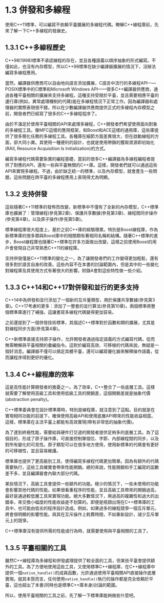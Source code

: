 # 1.3 併發和多線程

使用C++11標準，可以編寫不依賴平臺擴展的多線程代碼。瞭解C++線程庫前，先來了解一下C++多線程的發展史。

## 1.3.1 C++多線程歷史

C++98(1998)標準不承認線程的存在，並且各種語義以順序抽象的形式編寫。不僅如此，也沒有內存模型，所以C++98標準在缺少編譯器擴展的情況下，沒辦法編寫多線程應用。

當然，編譯器供應商可以自由地向語言添加擴展，C語言中流行的多線程API——POSIX標準中的C標準和Microsoft Windows API——很多C++編譯器供應商，通過各種平臺相關的擴展來支持多線程。這種支持受限於平臺，並且需要相應平臺的運行庫(例如，異常處理機制的代碼)能在多線程情況下正常工作。因為編譯器和處理器的實際表現很不錯，所以在少數編譯器供應商提供正式的多線程內存模型之前，開發者們已經寫了很多的C++多線程程序了。

由於不滿足於使用平臺相關的API來處理多線程，C++開發者們希望使用面向對象的多線程工具。像MFC這樣的應用框架，和Boost和ACE這樣的通用庫，這些庫提供了很多簡化任務的多線程工具。各種庫在細節方面差異很大，但在啟動線程的方面，卻大同小異。其使用一種便利的設計，也就是使用帶鎖的獲取資源即初始化(RAII, Resource Acquisition Is Initialization)的方式。

編寫多線程代碼需要紮實的編程基礎，當前的很多C++編譯器為多線程編程者提供了對應的API，還有一些與平臺無關的C++庫。這樣，開發者們就可以通過這些API來實現多線程。不過，由於缺乏統一的標準，以及內存模型，就會產生一些問題，這些問題在跨平臺的多線程應用上表現得尤為明顯。

## 1.3.2 支持併發

這些隨著C++11標準的發佈而改變，新標準中不僅有了全新的內存模型，C++標準庫也擴展了：管理線程(參見第2章)、保護共享數據(參見第3章)、線程間同步操作(參見第4章)，以及原子操作(參見第5章)。

標準線程庫很大程度上，基於之前C++庫的經驗積累。特別是Boost線程庫，作為新標準庫的很多類與Boost庫中的相關類有著相同名稱和結構。隨著C++標準的進步，Boost線程庫也隨著C++標準在許多方面做出改變，這樣之前使用Boost的用戶會發現自己非常熟悉C++11的線程庫。

支持併發僅是C++11標準的變化之一，為了讓開發者們的工作變得更加輕鬆，還有很多對於語言自身的改善。這些內容不在本書的討論範圍內，但是其中的一些變化對線程庫及其使用方式有著很大的影響。附錄A會對這些特性做一些介紹。

## 1.3.3 C++14和C++17對併發和並行的更多支持

C++14中為併發和並行添加了一個新的互斥量類型，用於保護共享數據(參見第3章)。C++17考慮的更多：添加了一整套的並行算法(參見第10章)。兩個標準將整個標準庫進行了補強，這讓書寫多線程代碼變得更加容易。

之前還提到了一個併發技術標準，其描述C++標準對於函數和類的擴展，尤其是對線程同步方面(參見第4章)。

C++新標準直接支持原子操作，允許開發者通過指定語義的方式編寫代碼，從而無需瞭解與平臺相關的彙編指令。這對於編寫高效、可移植的代碼來說，無疑是一個好消息。編譯器不僅可以搞定具體平臺，還可以編寫優化器來解釋操作語義，從而讓程序得到更好的優化。

## 1.3.4 C++線程庫的效率

這是高性能計算開發者的擔憂之一。為了效率，C++整合了一些底層工具。這樣就需要了解使用高級工具和使用低級工具的開銷差，這個開銷差就是抽象代價(abstraction penalty)。

C++標準委員會在設計標準庫時，特別是線程庫，就注意到了這點。目的就是在實現相同功能的前提下，確保使用高級API和使用底層API帶來的性能收益相當。這樣，標準庫在主流平臺上都能有高效實現(帶有非常低的抽象代價)。

為了達到終極性能，需要給與硬件打交道的開發者提供足夠多的底層工具。為了這個目的，形成了原子操作庫，可直接控制單個位、字節、內部線程間的同步，以及對所有變化的可見性。原子類型可以在很多地方使用，使用新標準的代碼會有更好的可移植性，並且容易維護。

標準庫也提供了更高級別工具，使得編寫多線程代碼更加簡單。因為有額外的代碼需要執行，這些工具確實會帶來性能開銷。總的來說，性能開銷和手工編寫的函數差不多，並且編譯器會內聯大部分代碼。

某些情況下，高級工具會提供一些額外的功能。極少的情況下，一些未使用的功能會影響其他代碼的性能。如果很看重程序的性能，並且高級工具帶來的開銷過高，最好是通過較低層工具來實現功能。絕大多數情況下，用過高的複雜性和過大的出錯率，來交換小幅度的性能收益是不划算的。即便是瓶頸出現在C++標準庫的工具中，也可能由低劣的程序設計造成。例如，如果過多的線程競爭一個互斥單元，將會很明顯的影響性能。與其在互斥操作上耗費時間，不如重新設計，減少互斥單元上的競爭。

C++標準庫沒有提供所需的性能或行為時，就需要使用與平臺相關的工具了。

## 1.3.5 平臺相關的工具

雖然C++線程庫為多線程和併發處理提供了較全面的工具，但某些平臺會提供額外的工具。為了方便地使用這些工具，又使用標準C++線程庫，在C++線程庫中提供一個`native_handle()`的成員函數，允許通過使用平臺相關API直接操作底層實現。就其本質而言，任何使用`native_handle()`執行的操作都是完全依賴於平臺，這也超出了本書(同時也是標準C++庫本身)討論的範圍。

所以，使用平臺相關的工具之前，先了解一下標準庫能夠做些什麼吧。